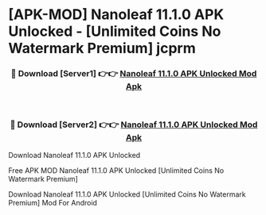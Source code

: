 # [APK-MOD] Nanoleaf 11.1.0 APK Unlocked - [Unlimited Coins No Watermark Premium] jcprm



<div align="center">
<h3>🔴 Download [Server1] 👉👉 <a href="https://momento.my/?title=Nanoleaf_11.1.0_APK_Unlocked">Nanoleaf 11.1.0 APK Unlocked Mod Apk</a></h3><br>

<h3>🔴 Download [Server2] 👉👉 <a href="https://momento.my/?title=Nanoleaf_11.1.0_APK_Unlocked">Nanoleaf 11.1.0 APK Unlocked Mod Apk</a></h3>
</div>



Download Nanoleaf 11.1.0 APK Unlocked 

Free APK MOD Nanoleaf 11.1.0 APK Unlocked [Unlimited Coins No Watermark Premium]

Download Nanoleaf 11.1.0 APK Unlocked [Unlimited Coins No Watermark Premium] Mod For Android
